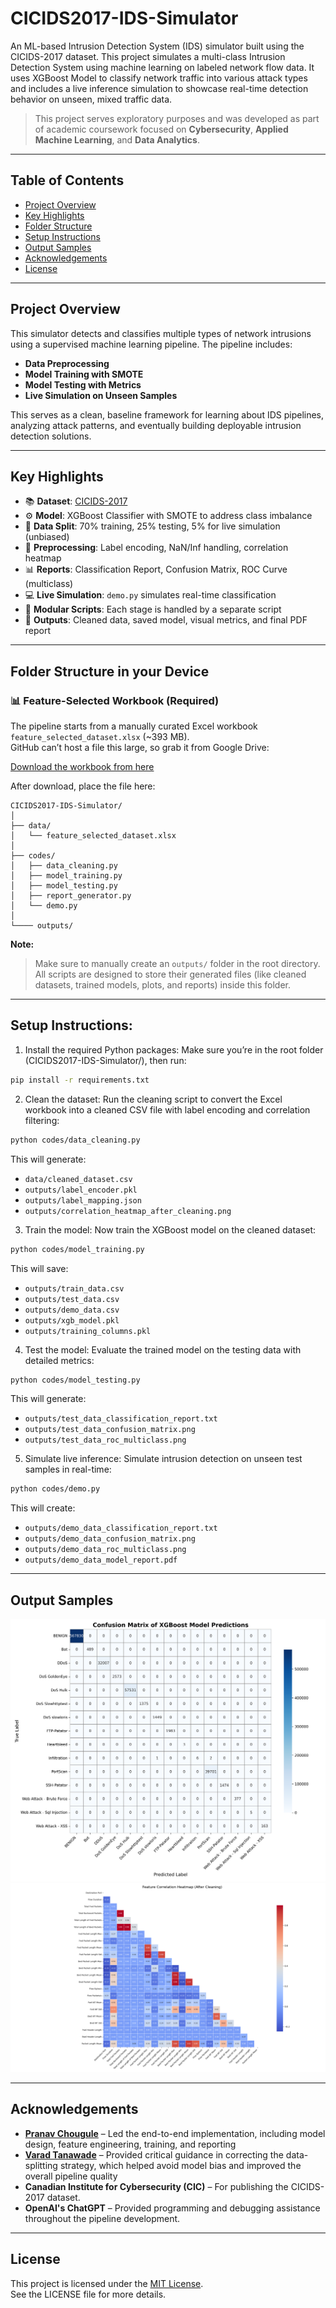 # CICIDS2017-IDS-Simulator

An ML-based Intrusion Detection System (IDS) simulator built using the CICIDS-2017 dataset. This project simulates a multi-class Intrusion Detection System using machine learning on labeled network flow data. It uses XGBoost Model to classify network traffic into various attack types and includes a live inference simulation to showcase real-time detection behavior on unseen, mixed traffic data. 

> This project serves exploratory purposes and was developed as part of academic coursework focused on **Cybersecurity**, **Applied Machine Learning**, and **Data Analytics**.

---

## Table of Contents

- [Project Overview](#project-overview)
- [Key Highlights](#key-highlights)
- [Folder Structure](#folder-structure-in-your-device)
- [Setup Instructions](#setup-instructions)
- [Output Samples](#output-samples)
- [Acknowledgements](#acknowledgements)
- [License](#license)

---

## Project Overview

This simulator detects and classifies multiple types of network intrusions using a supervised machine learning pipeline. The pipeline includes:

- **Data Preprocessing**
- **Model Training with SMOTE**
- **Model Testing with Metrics**
- **Live Simulation on Unseen Samples**

This serves as a clean, baseline framework for learning about IDS pipelines, analyzing attack patterns, and eventually building deployable intrusion detection solutions.

---

## Key Highlights

- 📚 **Dataset**: [CICIDS-2017](https://www.kaggle.com/datasets/chethuhn/network-intrusion-dataset)
- ⚙️ **Model**: XGBoost Classifier with SMOTE to address class imbalance
- 🔀 **Data Split**: 70% training, 25% testing, 5% for live simulation (unbiased)
- 🧼 **Preprocessing**: Label encoding, NaN/Inf handling, correlation heatmap
- 📊 **Reports**: Classification Report, Confusion Matrix, ROC Curve (multiclass)
- 💻 **Live Simulation**: `demo.py` simulates real-time classification
- 🔗 **Modular Scripts**: Each stage is handled by a separate script
- 📁 **Outputs**: Cleaned data, saved model, visual metrics, and final PDF report

---

## Folder Structure in your Device

### 📊 Feature-Selected Workbook (Required)

The pipeline starts from a manually curated Excel workbook `feature_selected_dataset.xlsx` (~393 MB).  
GitHub can’t host a file this large, so grab it from Google Drive:

[Download the workbook from here](https://docs.google.com/spreadsheets/d/1DYT9haevZg3vLJu14RSE7lHSp0czjtzk/edit?usp=sharing&ouid=101696014190707870752&rtpof=true&sd=true)

After download, place the file here:
```
CICIDS2017-IDS-Simulator/
│
├── data/
│   └── feature_selected_dataset.xlsx 
│
├── codes/ 
│   ├── data_cleaning.py
│   ├── model_training.py
│   ├── model_testing.py
│   ├── report_generator.py
│   └── demo.py
│
└──── outputs/ 
```

**Note:**  
> Make sure to manually create an `outputs/` folder in the root directory.  
> All scripts are designed to store their generated files (like cleaned datasets, trained models, plots, and reports) inside this folder.  

---

## Setup Instructions:

1. Install the required Python packages:
Make sure you’re in the root folder (CICIDS2017-IDS-Simulator/), then run:
```bash
pip install -r requirements.txt
```

2. Clean the dataset:
Run the cleaning script to convert the Excel workbook into a cleaned CSV file with label encoding and correlation filtering:
```bash
python codes/data_cleaning.py
```
This will generate:
- `data/cleaned_dataset.csv`
- `outputs/label_encoder.pkl`
- `outputs/label_mapping.json`
- `outputs/correlation_heatmap_after_cleaning.png`

3. Train the model:
Now train the XGBoost model on the cleaned dataset:
```bash
python codes/model_training.py
```
This will save:

- `outputs/train_data.csv`
- `outputs/test_data.csv`
- `outputs/demo_data.csv`
- `outputs/xgb_model.pkl`
- `outputs/training_columns.pkl`

4. Test the model:
Evaluate the trained model on the testing data with detailed metrics:
```bash
python codes/model_testing.py
```
This will generate:

- `outputs/test_data_classification_report.txt`
- `outputs/test_data_confusion_matrix.png`
- `outputs/test_data_roc_multiclass.png`

5. Simulate live inference:
Simulate intrusion detection on unseen test samples in real-time:
```bash
python codes/demo.py
```
This will create:

- `outputs/demo_data_classification_report.txt`
- `outputs/demo_data_confusion_matrix.png`
- `outputs/demo_data_roc_multiclass.png`
- `outputs/demo_data_model_report.pdf`

---

## Output Samples

![Test Data Confusion Matrix](assets/test_data_confusion_matrix.png)
![Correlation Heatmap](assets/correlation_heatmap_after_cleaning.png)

---

## Acknowledgements

- **[Pranav Chougule](https://github.com/Greatmax-07)** – Led the end-to-end implementation, including model design, feature engineering, training, and reporting
- **[Varad Tanawade](https://github.com/vartan2006)** – Provided critical guidance in correcting the data-splitting strategy, which helped avoid model bias and improved the overall pipeline quality
- **Canadian Institute for Cybersecurity (CIC)** – For publishing the CICIDS-2017 dataset.  
- **OpenAI's ChatGPT** – Provided programming and debugging assistance throughout the pipeline development.

---

## License

This project is licensed under the [MIT License](LICENSE).  
See the LICENSE file for more details.
